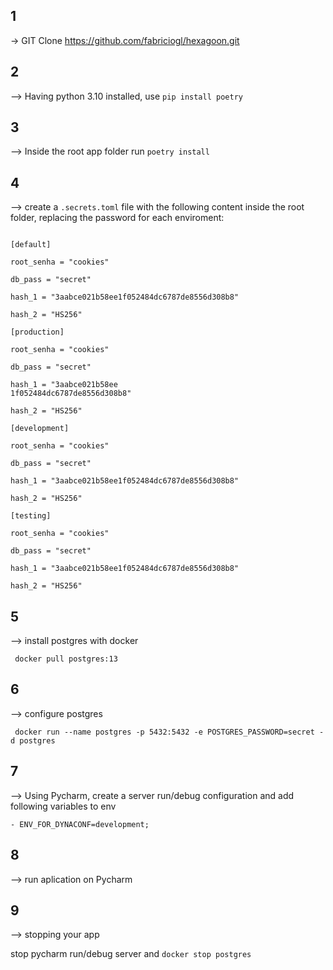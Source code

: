 ## 1

-> GIT Clone https://github.com/fabriciogl/hexagoon.git

## 2

--> Having python 3.10 installed, use ``` pip install poetry ```

## 3

--> Inside the root app folder run ``` poetry install ```

## 4

--> create a ```.secrets.toml``` file with the following content inside the root folder, replacing the password for each enviroment:

<code> 
[default] <br>
root_senha = "cookies" <br>
db_pass = "secret" <br>
hash_1 = "3aabce021b58ee1f052484dc6787de8556d308b8" <br>
hash_2 = "HS256" <br>
[production] <br> 
root_senha = "cookies" <br>
db_pass = "secret"<br>
hash_1 = "3aabce021b58ee<br>1f052484dc6787de8556d308b8" <br>
hash_2 = "HS256" <br>
[development] <br>
root_senha = "cookies" <br>
db_pass = "secret" <br>
hash_1 = "3aabce021b58ee1f052484dc6787de8556d308b8" <br>
hash_2 = "HS256" <br>
[testing] <br>
root_senha = "cookies" <br>
db_pass = "secret" <br>
hash_1 = "3aabce021b58ee1f052484dc6787de8556d308b8" <br>
hash_2 = "HS256" 
</code>


## 5 

--> install postgres with docker

``` docker pull postgres:13```

## 6

--> configure postgres

``` docker run --name postgres -p 5432:5432 -e POSTGRES_PASSWORD=secret -d postgres```

## 7

--> Using Pycharm, create a server run/debug configuration and add following variables to env

    - ENV_FOR_DYNACONF=development;

## 8

--> run aplication on Pycharm

## 9 

--> stopping your app

stop pycharm run/debug server and ``` docker stop postgres ```